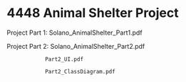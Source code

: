 # 4448 Animal Shelter Project

Project Part 1: Solano_AnimalShelter_Part1.pdf

Project Part 2: Solano_AnimalShelter_Part2.pdf

                Part2_UI.pdf
                
                Part2_ClassDiagram.pdf
